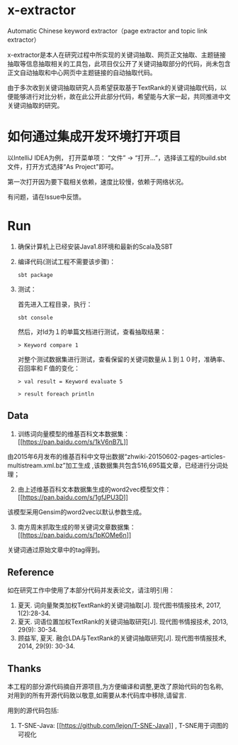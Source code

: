 # x-extractor
Automatic Chinese keyword extractor（page extractor and topic link extractor）

x-extractor是本人在研究过程中所实现的关键词抽取、网页正文抽取、主题链接抽取等信息抽取相关的工具包，此项目仅公开了关键词抽取部分的代码，尚未包含正文自动抽取和中心网页中主题链接的自动抽取代码。

由于多次收到关键词抽取研究人员希望获取基于TextRank的关键词抽取代码，以便能够进行对比分析，故在此公开此部分代码，希望能与大家一起，共同推进中文关键词抽取的研究。

# 如何通过集成开发环境打开项目

以IntelliJ IDEA为例， 打开菜单项： “文件” -> “打开...”，选择该工程的build.sbt文件，打开方式选择“As Project"即可。

第一次打开因为要下载相关依赖，速度比较慢，依赖于网络状况。

有问题，请在Issue中反馈。

# Run

1. 确保计算机上已经安装Java1.8环境和最新的Scala及SBT

2. 编译代码(测试工程不需要该步骤)：
	```
	sbt package
	```

3. 测试：

    首先进入工程目录，执行：
    ```    
	sbt console
    ```

    然后，对Id为１的单篇文档进行测试，查看抽取结果：
    
    ```
    > Keyword compare 1
	```
	
	对整个测试数据集进行测试，查看保留的关键词数量从１到１０时，准确率、召回率和Ｆ值的变化：
	
	```
    > val result = Keyword evaluate 5

    > result foreach println
	```

## Data

1. 训练词向量模型的维基百科文本数据集： [[https://pan.baidu.com/s/1kV6nB7L]]

由2015年6月发布的维基百科中文导出数据“zhwiki-20150602-pages-articles-multistream.xml.bz”加工生成 ,该数据集共包含516,695篇文章，已经进行分词处理；

2. 由上述维基百科文本数据集生成的word2vec模型文件：[[https://pan.baidu.com/s/1gfJPU3D]]

该模型采用Gensim的word2vec以默认参数生成。

3. 南方周末抓取生成的带关键词文章数据集：[[https://pan.baidu.com/s/1pKOMe6n]]

关键词通过原始文章中的tag得到。


## Reference

如在研究工作中使用了本部分代码并发表论文，请注明引用：

1. 夏天. 词向量聚类加权TextRank的关键词抽取[J]. 现代图书情报技术, 2017, 1(2):28-34.
2. 夏天. 词语位置加权TextRank的关键词抽取研究[J]. 现代图书情报技术, 2013, 29(9): 30-34.
3. 顾益军, 夏天. 融合LDA与TextRank的关键词抽取研究[J]. 现代图书情报技术, 2014, 29(9): 30-34.


## Thanks

本工程的部分源代码摘自开源项目,为方便编译和调整,更改了原始代码的包名称, 对用到的所有开源代码致以敬意,如需要从本代码库中移除,请留言.

用到的源代码包括:

1. T-SNE-Java: [[https://github.com/lejon/T-SNE-Java]] , T-SNE用于词图的可视化

